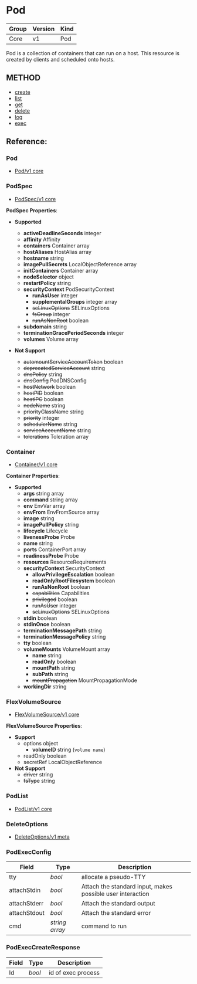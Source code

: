 # Pod

| Group | Version | Kind |
| --- | --- | --- |
| Core | v1 | Pod |

Pod is a collection of containers that can run on a host. This resource is created by clients and scheduled onto hosts.

## METHOD
- [create](create.md)
- [list](list.md)
- [get](get.md)
- [delete](delete.md)
- [log](log.md)
- [exec](exec.md)

## Reference:

### Pod

- [Pod/v1 core](https://v1-9.docs.kubernetes.io/docs/reference/generated/kubernetes-api/v1.9/#pod-v1-core)

### PodSpec

- [PodSpec/v1 core](https://v1-9.docs.kubernetes.io/docs/reference/generated/kubernetes-api/v1.9/#podspec-v1-core)

**PodSpec Properties**:

- **Supported**
  - **activeDeadlineSeconds** integer
  - **affinity** Affinity
  - **containers** Container array
  - **hostAliases** HostAlias array
  - **hostname** string
  - **imagePullSecrets** LocalObjectReference array
  - **initContainers** Container array
  - **nodeSelector** object
  - **restartPolicy** string
  - **securityContext** PodSecurityContext
    - **runAsUser** integer
    - **supplementalGroups** integer array
    - ~~seLinuxOptions~~ SELinuxOptions
    - ~~fsGroup~~ integer
    - ~~runAsNonRoot~~ boolean
  - **subdomain** string
  - **terminationGracePeriodSeconds** integer
  - **volumes** Volume array

- **Not Support**
  - ~~automountServiceAccountToken~~ boolean
  - ~~deprecatedServiceAccount~~ string
  - ~~dnsPolicy~~ string
  - ~~dnsConfig~~ PodDNSConfig
  - ~~hostNetwork~~ boolean
  - ~~hostPID~~ boolean
  - ~~hostIPC~~ boolean
  - ~~nodeName~~ string
  - ~~priorityClassName~~ string
  - ~~priority~~ integer
  - ~~schedulerName~~ string
  - ~~serviceAccountName~~ string
  - ~~tolerations~~ Toleration array

### Container

- [Container/v1 core](https://v1-9.docs.kubernetes.io/docs/reference/generated/kubernetes-api/v1.9/#container-v1-core)

**Container Properties**:
- **Supported**
  - **args** string array
  - **command** string array
  - **env** EnvVar array
  - **envFrom** EnvFromSource array
  - **image** string
  - **imagePullPolicy** string
  - **lifecycle** Lifecycle
  - **livenessProbe** Probe
  - **name** string
  - **ports** ContainerPort array
  - **readinessProbe** Probe
  - **resources** ResourceRequirements
  - **securityContext** SecurityContext
    - **allowPrivilegeEscalation** boolean
    - **readOnlyRootFilesystem** boolean
    - **runAsNonRoot** boolean
    - ~~capabilities~~ Capabilities
    - ~~privileged~~ boolean
    - ~~runAsUser~~ integer
    - ~~seLinuxOptions~~ SELinuxOptions
  - **stdin** boolean
  - **stdinOnce** boolean
  - **terminationMessagePath** string
  - **terminationMessagePolicy** string
  - **tty** boolean
  - **volumeMounts** VolumeMount array
    - **name** string
    - **readOnly** boolean
    - **mountPath** string
    - **subPath** string
    - ~~mountPropagation~~ MountPropagationMode
  - **workingDir** string


### FlexVolumeSource

- [FlexVolumeSource/v1 core](https://v1-9.docs.kubernetes.io/docs/reference/generated/kubernetes-api/v1.9/#flexvolumesource-v1-core)

**FlexVolumeSource Properties**:
- **Support**
  - options object
    - **volumeID** string (`volume name`)
  - readOnly boolean
  - secretRef LocalObjectReference
- **Not Support**
  - ~~driver~~ string
  - ~~fsType~~ string


### PodList

- [PodList/v1 core](https://v1-9.docs.kubernetes.io/docs/reference/generated/kubernetes-api/v1.9/#podlist-v1-core)

### DeleteOptions

- [DeleteOptions/v1 meta](https://v1-9.docs.kubernetes.io/docs/reference/generated/kubernetes-api/v1.9/#deleteoptions-v1-meta)

### PodExecConfig

| Field | Type | Description |
| --- | --- | --- |
| tty | _bool_ | allocate a pseudo-TTY |
| attachStdin | _bool_ | Attach the standard input, makes possible user interaction |
| attachStderr | _bool_ | Attach the standard output |
| attachStdout | _bool_ | Attach the standard error |
| cmd | _string array_ | command to run |

### PodExecCreateResponse

| Field | Type | Description |
| --- | --- | --- |
| Id | _bool_ | id of exec process |
